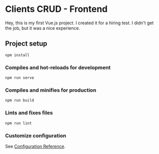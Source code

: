 # Clients CRUD - Frontend
Hey, this is my first Vue.js project. I created it for a hiring test. I didn't get the job, but it was a nice experience.
## Project setup
```
npm install
```

### Compiles and hot-reloads for development
```
npm run serve
```

### Compiles and minifies for production
```
npm run build
```

### Lints and fixes files
```
npm run lint
```

### Customize configuration
See [Configuration Reference](https://cli.vuejs.org/config/).
